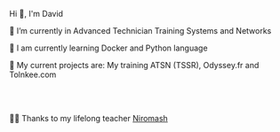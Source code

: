 Hi 👋, I'm David

🔭 I’m currently in Advanced Technician Training Systems and Networks

🌱 I am currently learning Docker and Python language

💼 My current projects are: My training ATSN (TSSR), Odyssey.fr and Tolnkee.com

<br><br>

👨‍🏫 Thanks to my lifelong teacher <a href=https://github.com/Niromash>Niromash</a>

<!---
KStoums/KStoums is a ✨ special ✨ repository because its `README.md` (this file) appears on your GitHub profile.
You can click the Preview link to take a look at your changes.
--->
